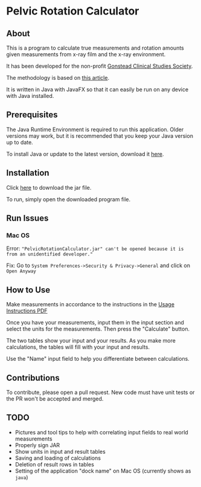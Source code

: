 # Pelvic Rotation Calculator
## About
This is a program to calculate true measurements and rotation amounts given measurements from x-ray film and the x-ray environment.

It has been developed for the non-profit [Gonstead Clinical Studies Society](gonstead.com).

The methodology is based on [this article](https://github.com/dereklopes/PelvicRotationCalculator/blob/master/Pelvic%20Rotation%20article.pdf).

It is written in Java with JavaFX so that it can easily be run on any device with Java installed.

## Prerequisites

The Java Runtime Environment is required to run this application. Older versions may work, but it is recommended that you keep your Java version up to date.

To install Java or update to the latest version, download it [here](https://java.com/download).

## Installation

Click [here](https://github.com/dereklopes/PelvicRotationCalculator/raw/master/out/build/PelvicRotationCalculator.jar) to download the jar file.

To run, simply open the downloaded program file.

## Run Issues

### Mac OS

Error: `"PelvicRotationCalculator.jar" can't be opened because it is from an unidentified developer."`

Fix: Go to `System Preferences->Security & Privacy->General` and click on `Open Anyway`

## How to Use

Make measurements in accordance to the instructions in the [Usage Instructions PDF](https://github.com/dereklopes/PelvicRotationCalculator/blob/master/UsageInstructions.pdf)

Once you have your measurements, input them in the input section and select the units for the measurements. Then press the "Calculate" button.

The two tables show your input and your results. As you make more calculations, the tables will fill with your input and results. 

Use the "Name" input field to help you differentiate between calculations.

## Contributions

To contribute, please open a pull request. New code must have unit tests or the PR won't be accepted and merged.

## TODO

- Pictures and tool tips to help with correlating input fields to real world measurements
- Properly sign JAR
- Show units in input and result tables
- Saving and loading of calculations
- Deletion of result rows in tables
- Setting of the application "dock name" on Mac OS (currently shows as `java`)
